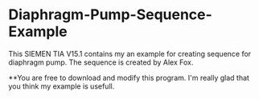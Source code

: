 # Diaphragm-Pump-Sequence-Example
This SIEMEN TIA V15.1 contains my an example for creating sequence for diaphragm pump.
The sequence is created by Alex Fox.

**You are free to download and modify this program. I'm really glad that you think my example is usefull.
